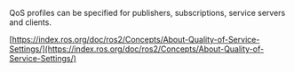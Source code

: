 QoS profiles can be specified for publishers, subscriptions, service servers and clients.

[https://index.ros.org/doc/ros2/Concepts/About-Quality-of-Service-Settings/](https://index.ros.org/doc/ros2/Concepts/About-Quality-of-Service-Settings/)

